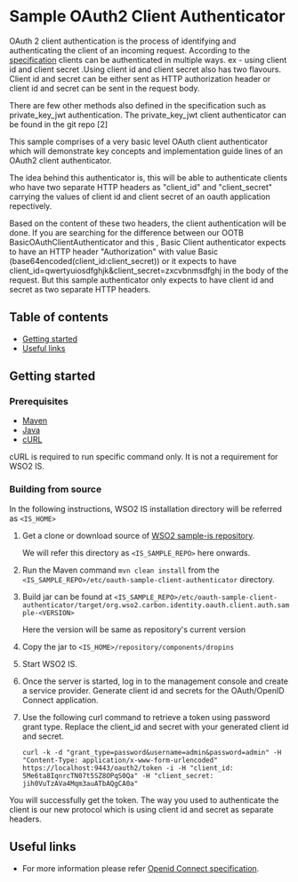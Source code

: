 # Sample OAuth2 Client Authenticator

OAuth 2 client authentication is the process of identifying and authenticating the client of an incoming request.
According to the [specification](http://openid.net/specs/openid-connect-core-1_0.html#ClientAuthentication) clients can be authenticated in multiple ways. ex - using client id and client secret
.Using client id and client secret also has two flavours. Client id and secret can be either sent as HTTP authorization
header or client id and secret can be sent in the request body.

There are few other methods also defined in the specification such as private_key_jwt authentication. The
private_key_jwt client authenticator can be found in the git repo [2]

This sample comprises of a very basic level OAuth client authenticator which will demonstrate key concepts and
implementation guide lines of an OAuth2 client authenticator.

The idea behind this authenticator is, this will be able to authenticate clients who have two separate HTTP headers as
"client_id" and "client_secret" carrying the values of client id and client secret of an oauth application repectively.

Based on the content of these two headers, the client authentication will be done. If you are searching for the
difference between our OOTB BasicOAuthClientAuthenticator and this , Basic Client authenticator expects to have an HTTP
header "Authorization" with value Basic (base64encoded(client_id:client_secret)) or it expects to have
client_id=qwertyuiosdfghjk&client_secret=zxcvbnmsdfghj in the body of the request. But this sample authenticator only
expects to have client id and secret as two separate HTTP headers.

## Table of contents

- [Getting started](#getting-started)
- [Useful links](#useful-links)

## Getting started

### Prerequisites

* [Maven](https://maven.apache.org/download.cgi)
* [Java](http://www.oracle.com/technetwork/java/javase/downloads)
* [cURL](https://curl.haxx.se/download.html)

cURL is required to run specific command only. It is not a requirement for WSO2 IS.

### Building from source

In the following instructions, WSO2 IS installation directory will be referred as `<IS_HOME>`

1. Get a clone or download source of [WSO2 sample-is repository](https://github.com/wso2/samples-is).
   
   We will refer this directory as `<IS_SAMPLE_REPO>` here onwards.
2. Run the Maven command `mvn clean install` from the `<IS_SAMPLE_REPO>/etc/oauth-sample-client-authenticator` directory.
3. Build jar can be found at 
   `<IS_SAMPLE_REPO>/etc/oauth-sample-client-authenticator/target/org.wso2.carbon.identity.oauth.client.auth.sample-<VERSION>`
   
   Here the version will be same as repository's current version
4. Copy the jar to `<IS_HOME>/repository/components/dropins`
5. Start WSO2 IS.
6. Once the server is started, log in to the management console and create a service provider. Generate client id
and secrets for the OAuth/OpenID Connect application.
7. Use the following curl command to retrieve a token using password grant type. Replace the client_id and secret with
your generated client id and secret.

       curl -k -d "grant_type=password&username=admin&password=admin" -H "Content-Type: application/x-www-form-urlencoded" https://localhost:9443/oauth2/token -i -H "client_id: 5Me6ta8IqnrcTN07t5SZ8OPqS0Qa" -H "client_secret: jih0VuTzAVa4Mqm3auATbAQgCA0a"
    
You will successfully get the token. The way you used to authenticate the client is our new protocol which is using 
client id and secret as separate headers.

## Useful links

* For more information please refer [Openid Connect specification](http://openid.net/specs/openid-connect-core-1_0.html).
